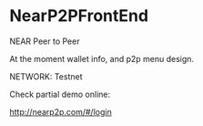# NearP2PFrontEnd
NEAR Peer to Peer

At the moment wallet info, and p2p menu design.

NETWORK: Testnet

Check partial demo online:

http://nearp2p.com/#/login

